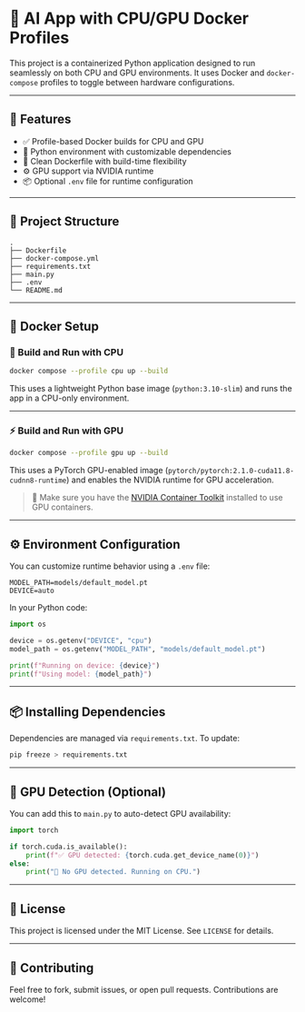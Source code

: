 # 🧠 AI App with CPU/GPU Docker Profiles

This project is a containerized Python application designed to run seamlessly on both CPU and GPU environments. It uses Docker and `docker-compose` profiles to toggle between hardware configurations.

---

## 🚀 Features

- ✅ Profile-based Docker builds for CPU and GPU
- 🐍 Python environment with customizable dependencies
- 🐳 Clean Dockerfile with build-time flexibility
- ⚙️ GPU support via NVIDIA runtime
- 📦 Optional `.env` file for runtime configuration

---

## 📁 Project Structure

```
.
├── Dockerfile
├── docker-compose.yml
├── requirements.txt
├── main.py
├── .env
└── README.md
```

---

## 🐳 Docker Setup

### 🔧 Build and Run with CPU

```bash
docker compose --profile cpu up --build
```

This uses a lightweight Python base image (`python:3.10-slim`) and runs the app in a CPU-only environment.

---

### ⚡ Build and Run with GPU

```bash
docker compose --profile gpu up --build
```

This uses a PyTorch GPU-enabled image (`pytorch/pytorch:2.1.0-cuda11.8-cudnn8-runtime`) and enables the NVIDIA runtime for GPU acceleration.

> 🧠 Make sure you have the [NVIDIA Container Toolkit](https://docs.nvidia.com/datacenter/cloud-native/container-toolkit/install-guide.html) installed to use GPU containers.

---

## ⚙️ Environment Configuration

You can customize runtime behavior using a `.env` file:

```env
MODEL_PATH=models/default_model.pt
DEVICE=auto
```

In your Python code:

```python
import os

device = os.getenv("DEVICE", "cpu")
model_path = os.getenv("MODEL_PATH", "models/default_model.pt")

print(f"Running on device: {device}")
print(f"Using model: {model_path}")
```

---

## 📦 Installing Dependencies

Dependencies are managed via `requirements.txt`. To update:

```bash
pip freeze > requirements.txt
```

---

## 🧪 GPU Detection (Optional)

You can add this to `main.py` to auto-detect GPU availability:

```python
import torch

if torch.cuda.is_available():
    print(f"✅ GPU detected: {torch.cuda.get_device_name(0)}")
else:
    print("🚫 No GPU detected. Running on CPU.")
```

---

## 📜 License

This project is licensed under the MIT License. See `LICENSE` for details.

---

## 🙌 Contributing

Feel free to fork, submit issues, or open pull requests. Contributions are welcome!
